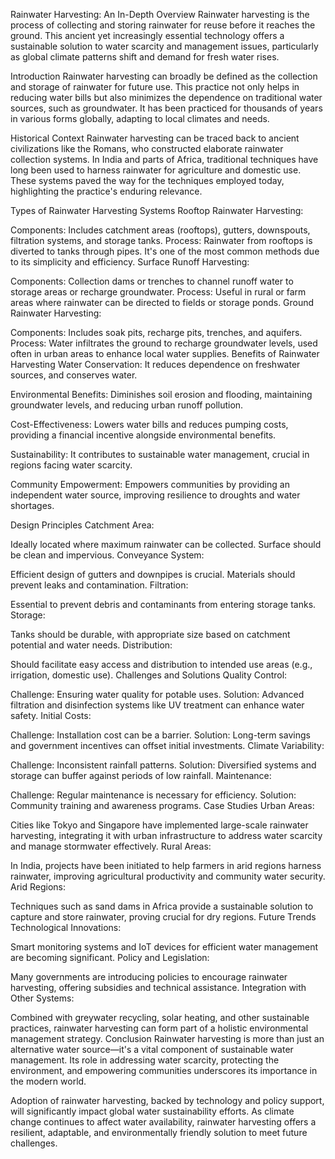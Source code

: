 Rainwater Harvesting: An In-Depth Overview
Rainwater harvesting is the process of collecting and storing rainwater for reuse before it reaches the ground. This ancient yet increasingly essential technology offers a sustainable solution to water scarcity and management issues, particularly as global climate patterns shift and demand for fresh water rises.

Introduction
Rainwater harvesting can broadly be defined as the collection and storage of rainwater for future use. This practice not only helps in reducing water bills but also minimizes the dependence on traditional water sources, such as groundwater. It has been practiced for thousands of years in various forms globally, adapting to local climates and needs.

Historical Context
Rainwater harvesting can be traced back to ancient civilizations like the Romans, who constructed elaborate rainwater collection systems. In India and parts of Africa, traditional techniques have long been used to harness rainwater for agriculture and domestic use. These systems paved the way for the techniques employed today, highlighting the practice's enduring relevance.

Types of Rainwater Harvesting Systems
Rooftop Rainwater Harvesting:

Components: Includes catchment areas (rooftops), gutters, downspouts, filtration systems, and storage tanks.
Process: Rainwater from rooftops is diverted to tanks through pipes. It's one of the most common methods due to its simplicity and efficiency.
Surface Runoff Harvesting:

Components: Collection dams or trenches to channel runoff water to storage areas or recharge groundwater.
Process: Useful in rural or farm areas where rainwater can be directed to fields or storage ponds.
Ground Rainwater Harvesting:

Components: Includes soak pits, recharge pits, trenches, and aquifers.
Process: Water infiltrates the ground to recharge groundwater levels, used often in urban areas to enhance local water supplies.
Benefits of Rainwater Harvesting
Water Conservation: It reduces dependence on freshwater sources, and conserves water.

Environmental Benefits: Diminishes soil erosion and flooding, maintaining groundwater levels, and reducing urban runoff pollution.

Cost-Effectiveness: Lowers water bills and reduces pumping costs, providing a financial incentive alongside environmental benefits.

Sustainability: It contributes to sustainable water management, crucial in regions facing water scarcity.

Community Empowerment: Empowers communities by providing an independent water source, improving resilience to droughts and water shortages.

Design Principles
Catchment Area:

Ideally located where maximum rainwater can be collected.
Surface should be clean and impervious.
Conveyance System:

Efficient design of gutters and downpipes is crucial.
Materials should prevent leaks and contamination.
Filtration:

Essential to prevent debris and contaminants from entering storage tanks.
Storage:

Tanks should be durable, with appropriate size based on catchment potential and water needs.
Distribution:

Should facilitate easy access and distribution to intended use areas (e.g., irrigation, domestic use).
Challenges and Solutions
Quality Control:

Challenge: Ensuring water quality for potable uses.
Solution: Advanced filtration and disinfection systems like UV treatment can enhance water safety.
Initial Costs:

Challenge: Installation cost can be a barrier.
Solution: Long-term savings and government incentives can offset initial investments.
Climate Variability:

Challenge: Inconsistent rainfall patterns.
Solution: Diversified systems and storage can buffer against periods of low rainfall.
Maintenance:

Challenge: Regular maintenance is necessary for efficiency.
Solution: Community training and awareness programs.
Case Studies
Urban Areas:

Cities like Tokyo and Singapore have implemented large-scale rainwater harvesting, integrating it with urban infrastructure to address water scarcity and manage stormwater effectively.
Rural Areas:

In India, projects have been initiated to help farmers in arid regions harness rainwater, improving agricultural productivity and community water security.
Arid Regions:

Techniques such as sand dams in Africa provide a sustainable solution to capture and store rainwater, proving crucial for dry regions.
Future Trends
Technological Innovations:

Smart monitoring systems and IoT devices for efficient water management are becoming significant.
Policy and Legislation:

Many governments are introducing policies to encourage rainwater harvesting, offering subsidies and technical assistance.
Integration with Other Systems:

Combined with greywater recycling, solar heating, and other sustainable practices, rainwater harvesting can form part of a holistic environmental management strategy.
Conclusion
Rainwater harvesting is more than just an alternative water source—it's a vital component of sustainable water management. Its role in addressing water scarcity, protecting the environment, and empowering communities underscores its importance in the modern world.

Adoption of rainwater harvesting, backed by technology and policy support, will significantly impact global water sustainability efforts. As climate change continues to affect water availability, rainwater harvesting offers a resilient, adaptable, and environmentally friendly solution to meet future challenges.


